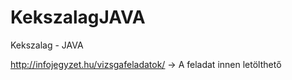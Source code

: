# KekszalagJAVA
Kekszalag - JAVA

http://infojegyzet.hu/vizsgafeladatok/ -> A feladat innen letölthető
